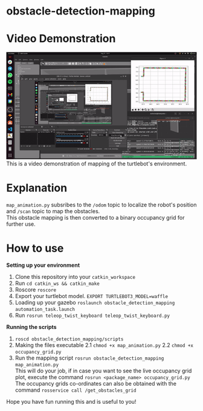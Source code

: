 # obstacle-detection-mapping

# Video Demonstration
![](https://github.com/suchetanrs/obstacle-detection-mapping/blob/master/README-files/animation.gif)<br/>
This is a video demonstration of mapping of the turtlebot's environment.

# Explanation
```map_animation.py``` subsribes to the ```/odom``` topic to localize the robot's position and ```/scan``` topic to map the obstacles. <br/>
This obstacle mapping is then converted to a binary occupancy grid for further use. <br/>

# How to use
__Setting up your environment__
1. Clone this repository into your ```catkin_workspace```
2. Run ```cd catkin_ws && catkin_make```
3. Roscore ```roscore```
4. Export your turtlebot model. ```EXPORT TURTLEBOT3_MODEL=waffle```
5. Loading up your gazebo ```roslaunch obstacle_detection_mapping automation_task.launch```
6. Run ```rosrun teleop_twist_keyboard teleop_twist_keyboard.py```

__Running the scripts__
1. ```roscd obstacle_detection_mapping/scripts```
2. Making the files executable 
  2.1 ```chmod +x map_animation.py```
  2.2 ```chmod +x occupancy_grid.py```
3.  Run the mapping script ```rosrun obstacle_detection_mapping map_animation.py``` <br/>
This will do your job, if in case you want to see the live occupancy grid plot, execute the command ```rosrun <package_name> occupancy_grid.py```<br/>
The occupancy grids co-ordinates can also be obtained with the command ```rosservice call /get_obstacles_grid```

Hope you have fun running this and is useful to you!
